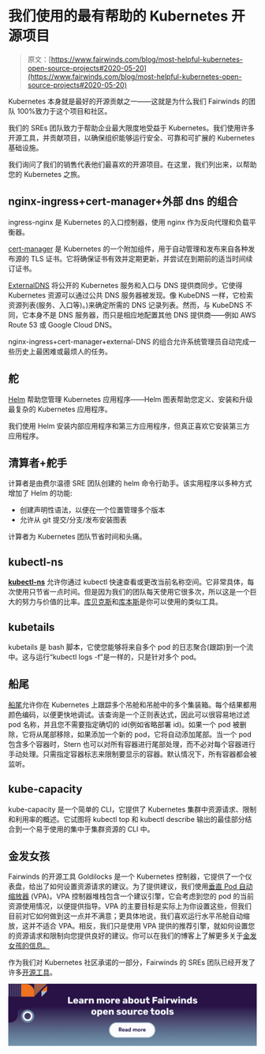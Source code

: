 # 我们使用的最有帮助的 Kubernetes 开源项目

> 原文：[https://www.fairwinds.com/blog/most-helpful-kubernetes-open-source-projects#2020-05-20](https://www.fairwinds.com/blog/most-helpful-kubernetes-open-source-projects#2020-05-20)

 Kubernetes 本身就是最好的开源贡献之一——这就是为什么我们 Fairwinds 的团队 100%致力于这个项目和社区。

我们的 SREs 团队致力于帮助企业最大限度地受益于 Kubernetes。我们使用许多开源工具，并贡献项目，以确保组织能够运行安全、可靠和可扩展的 Kubernetes 基础设施。

我们询问了我们的销售代表他们最喜欢的开源项目。在这里，我们列出来，以帮助您的 Kubernetes 之旅。

## **nginx-ingress+cert-manager+外部 dns 的组合**

ingress-nginx 是 Kubernetes 的入口控制器，使用 nginx 作为反向代理和负载平衡器。

[cert-manager](https://github.com/jetstack/cert-manager) 是 Kubernetes 的一个附加组件，用于自动管理和发布来自各种发布源的 TLS 证书。它将确保证书有效并定期更新，并尝试在到期前的适当时间续订证书。

[ExternalDNS](https://github.com/kubernetes-sigs/external-dns) 将公开的 Kubernetes 服务和入口与 DNS 提供商同步。它使得 Kubernetes 资源可以通过公共 DNS 服务器被发现。像 KubeDNS 一样，它检索资源列表(服务、入口等)。)来确定所需的 DNS 记录列表。然而，与 KubeDNS 不同，它本身不是 DNS 服务器，而只是相应地配置其他 DNS 提供商——例如 AWS Route 53 或 Google Cloud DNS。

nginx-ingress+cert-manager+external-DNS 的组合允许系统管理员自动完成一些历史上最困难或最烦人的任务。

## **舵**

[Helm](https://helm.sh/) 帮助您管理 Kubernetes 应用程序——Helm 图表帮助您定义、安装和升级最复杂的 Kubernetes 应用程序。

我们使用 Helm 安装内部应用程序和第三方应用程序，但真正喜欢它安装第三方应用程序。

## **清算者+舵手**

计算者是由费尔温德 SRE 团队创建的 helm 命令行助手。该实用程序以多种方式增加了 Helm 的功能:

*   创建声明性语法，以便在一个位置管理多个版本
*   允许从 git 提交/分支/发布安装图表

计算者为 Kubernetes 团队节省时间和头痛。

## **kubectl-ns**

[**kubectl-ns**](https://github.com/juanvallejo/kubectl-ns) 允许你通过 kubectl 快速查看或更改当前名称空间。它非常具体，每次使用只节省一点时间。但是因为我们的团队每天使用它很多次，所以这是一个巨大的努力与价值的比率。[库贝克斯](https://github.com/ahmetb/kubectx)和[库本斯](https://github.com/ahmetb/kubectx/blob/master/kubens)是你可以使用的类似工具。

## **kubetails**

kubetails 是 bash 脚本，它使您能够将来自多个 pod 的日志聚合(跟踪)到一个流中。这与运行“kubectl logs -f”是一样的，只是针对多个 pod。

## 船尾

[船尾](https://github.com/wercker/stern)允许你在 Kubernetes 上跟踪多个吊舱和吊舱中的多个集装箱。每个结果都用颜色编码，以便更快地调试。该查询是一个正则表达式，因此可以很容易地过滤 pod 名称，并且您不需要指定确切的 id(例如省略部署 id)。如果一个 pod 被删除，它将从尾部移除，如果添加一个新的 pod，它将自动添加尾部。当一个 pod 包含多个容器时，Stern 也可以对所有容器进行尾部处理，而不必对每个容器进行手动处理。只需指定容器标志来限制要显示的容器。默认情况下，所有容器都会被监听。

## **kube-capacity**

kube-capacity 是一个简单的 CLI，它提供了 Kubernetes 集群中资源请求、限制和利用率的概述。它试图将 kubectl top 和 kubectl describe 输出的最佳部分结合到一个易于使用的集中于集群资源的 CLI 中。

## **金发女孩**

Fairwinds 的开源工具 Goldilocks 是一个 Kubernetes 控制器，它提供了一个仪表盘，给出了如何设置资源请求的建议。为了提供建议，我们使用[垂直 Pod 自动缩放器](https://github.com/kubernetes/autoscaler/tree/master/vertical-pod-autoscaler) (VPA)。VPA 控制器堆栈包含一个建议引擎，它会考虑到您的 pod 的当前资源使用情况，以便提供指导。VPA 的主要目标是实际上为你设置这些，但我们目前对它如何做到这一点并不满意；更具体地说，我们喜欢运行水平吊舱自动缩放，这并不适合 VPA。相反，我们只是使用 VPA 提供的推荐引擎，就如何设置您的资源请求和限制向您提供良好的建议。你可以在我们的博客上了解更多关于[金发女孩的信息。](https://www.fairwinds.com/news/introducing-goldilocks-a-tool-for-recommending-resource-requests)

作为我们对 Kubernetes 社区承诺的一部分，Fairwinds 的 SREs 团队已经开发了许多[开源工具](/open-source-software)。

[![Learn more about Fairwinds Open source tools](img/7082525820e14a08115382e83ce5de51.png)](https://www.fairwinds.com/open-source-software)